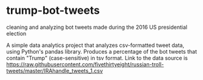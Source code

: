 # trump-bot-tweets
cleaning and analyzing bot tweets made during the 2016 US presidential election

A simple data analytics project that analyzes csv-formatted tweet data, using Python's pandas library.
Produces a percentage of the bot tweets that contain "Trump" (case-sensitive) in tsv format. 
Link to the data source is https://raw.githubusercontent.com/fivethirtyeight/russian-troll-tweets/master/IRAhandle_tweets_1.csv 
